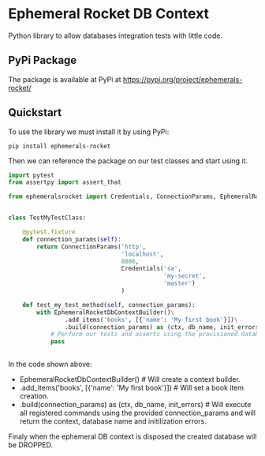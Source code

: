 # Ephemeral Rocket DB Context

Python library to allow databases integration tests with little code.

## PyPi Package

The package is available at PyPi at https://pypi.org/project/ephemerals-rocket/

## Quickstart

To use the library we must install it by using PyPi:

```shell
pip install ephemerals-rocket
```

Then we can reference the package on our test classes and start using it.

```python
import pytest
from assertpy import assert_that

from ephemeralsrocket import Credentials, ConnectionParams, EphemeralRocketDbContextBuilder


class TestMyTestClass:

    @pytest.fixture
    def connection_params(self):
        return ConnectionParams('http',
                                'localhost',
                                8000,
                                Credentials('sa',
                                            'my-secret',
                                            'master')
                                )

    def test_my_test_method(self, connection_params):
        with EphemeralRocketDbContextBuilder()\
                .add_items('books', [{'name': 'My first book'}])\
                .build(connection_params) as (ctx, db_name, init_errors):
            # Perform our tests and asserts using the provisioned database
            pass
    
```

In the code shown above:

- EphemeralRocketDbContextBuilder() # Will create a context builder.
- .add_items('books', [{'name': 'My first book'}]) # Will set a book item creation.
- .build(connection_params) as (ctx, db_name, init_errors) # Will execute all registered commands using the provided connection_params and will return the context, database name and initilization errors.

Finaly when the ephemeral DB context is disposed the created database will be DROPPED.
